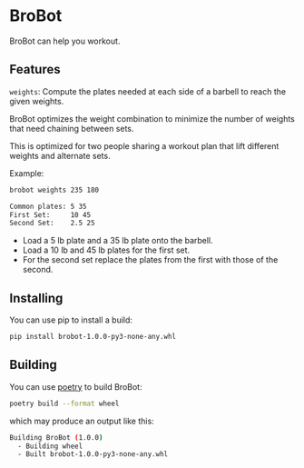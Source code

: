# BroBot

BroBot can help you workout.

## Features

`weights`: Compute the plates needed at each side of a barbell to reach the given weights.

BroBot optimizes the weight combination to minimize the number of weights that need chaining between sets.

This is optimized for two people sharing a workout plan that lift different weights and alternate sets.

Example:

```bash
brobot weights 235 180

Common plates: 5 35
First Set:     10 45
Second Set:    2.5 25
```

- Load a 5 lb plate and a 35 lb plate onto the barbell.
- Load a 10 lb and 45 lb plates for the first set.
- For the second set replace the plates from the first with those of the second.

## Installing

You can use pip to install a build:

```bash
pip install brobot-1.0.0-py3-none-any.whl
```

## Building

You can use [poetry](https://python-poetry.org/docs/#installing-with-the-official-installer) to build BroBot:

```bash
poetry build --format wheel
```

which may produce an output like this:

```bash
Building BroBot (1.0.0)
  - Building wheel
  - Built brobot-1.0.0-py3-none-any.whl
```
